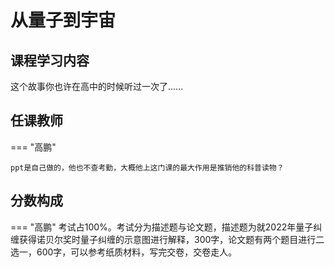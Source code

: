 # 从量子到宇宙

## 课程学习内容

这个故事你也许在高中的时候听过一次了......

## 任课教师

=== "高鹏"

    ppt是自己做的，他也不查考勤，大概他上这门课的最大作用是推销他的科普读物？

## 分数构成

=== "高鹏"
    考试占100%。考试分为描述题与论文题，描述题为就2022年量子纠缠获得诺贝尔奖时量子纠缠的示意图进行解释，300字，论文题有两个题目进行二选一，600字，可以参考纸质材料，写完交卷，交卷走人。
